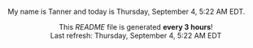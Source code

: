 My name is Tanner and today is Thursday, September 4, 5:22 AM EDT.

<p align="center">This <i>README</i> file is generated <b>every 3 hours</b>!</br>Last refresh: Thursday, September 4, 5:22 AM EDT<br /></p>

